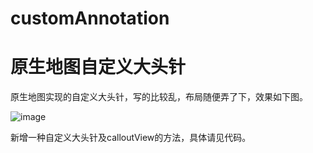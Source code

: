# customAnnotation
# 原生地图自定义大头针
原生地图实现的自定义大头针，写的比较乱，布局随便弄了下，效果如下图。


![image](https://github.com/zhanggm79/customAnnotation/blob/master/00.jpg)


新增一种自定义大头针及calloutView的方法，具体请见代码。

